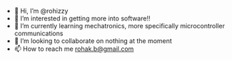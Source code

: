 - 👋 Hi, I’m @rohizzy
- 👀 I’m interested in getting more into software!!
- 🌱 I’m currently learning mechatronics, more specifically microcontroller communications
- 💞️ I’m looking to collaborate on nothing at the moment
- 📫 How to reach me rohak.b@gmail.com

